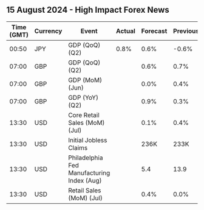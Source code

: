 ## 15 August 2024 - High Impact Forex News

| Time (GMT) | Currency | Event | Actual | Forecast | Previous |
|------|----------|-------|--------|----------|----------|
| 00:50 | JPY | GDP (QoQ) (Q2) | 0.8% | 0.6% | -0.6% |
| 07:00 | GBP | GDP (QoQ) (Q2) |  | 0.6% | 0.7% |
| 07:00 | GBP | GDP (MoM) (Jun) |  | 0.0% | 0.4% |
| 07:00 | GBP | GDP (YoY) (Q2) |  | 0.9% | 0.3% |
| 13:30 | USD | Core Retail Sales (MoM) (Jul) |  | 0.1% | 0.4% |
| 13:30 | USD | Initial Jobless Claims |  | 236K | 233K |
| 13:30 | USD | Philadelphia Fed Manufacturing Index (Aug) |  | 5.4 | 13.9 |
| 13:30 | USD | Retail Sales (MoM) (Jul) |  | 0.4% | 0.0% |
